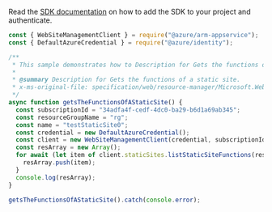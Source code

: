 Read the [SDK documentation](https://github.com/Azure/azure-sdk-for-js/blob/%40azure%2Farm-appservice_12.0.0/sdk/appservice/arm-appservice/README.md) on how to add the SDK to your project and authenticate.

```javascript
const { WebSiteManagementClient } = require("@azure/arm-appservice");
const { DefaultAzureCredential } = require("@azure/identity");

/**
 * This sample demonstrates how to Description for Gets the functions of a static site.
 *
 * @summary Description for Gets the functions of a static site.
 * x-ms-original-file: specification/web/resource-manager/Microsoft.Web/stable/2021-03-01/examples/ListStaticSiteFunctions.json
 */
async function getsTheFunctionsOfAStaticSite() {
  const subscriptionId = "34adfa4f-cedf-4dc0-ba29-b6d1a69ab345";
  const resourceGroupName = "rg";
  const name = "testStaticSite0";
  const credential = new DefaultAzureCredential();
  const client = new WebSiteManagementClient(credential, subscriptionId);
  const resArray = new Array();
  for await (let item of client.staticSites.listStaticSiteFunctions(resourceGroupName, name)) {
    resArray.push(item);
  }
  console.log(resArray);
}

getsTheFunctionsOfAStaticSite().catch(console.error);
```
